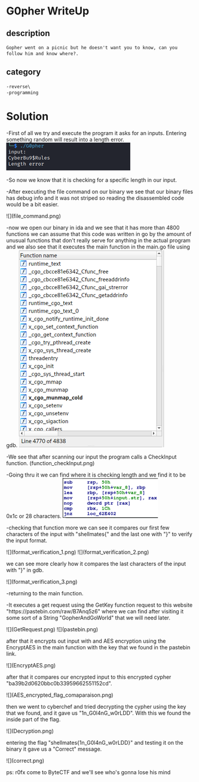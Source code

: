 # G0pher WriteUp

## description
    Gopher went on a picnic but he doesn't want you to know, can you follow him and know where?.

## category
    -reverse\
    -programming

# Solution
-First of all we try and execute the program 
it asks for an inputs. Entering something random will result into a length error.
![](First_execution.png)

<p>-So now we know that it is checking for a specific length in our input.</p>

</p>-After executing the file command on our binary we see that our binary files has debug info and it was not striped so reading the disassembled code would be a bit easier.</p>
![](file_command.png)

-now we open our binary in ida and we see that it has more than 4800 functions we can assume that this code was written in go by the amount of unusual functions that don't really serve for anything in the actual program and we also see that it executes the main function in the main.go file using gdb.
![](functions.png)

-We see that after scanning our input the program calls a CheckInput function.
(function_checkInput.png)

-Going thru it we can find where it is checking length and we find it to be 0x1c or 28 characters.
![](length_verification.png)


</p>-checking that function more we can see it compares our first few characters of the input with "shellmates{"
and the last one with "}" to verify the input format.</p>
![](format_verification_1.png)
![](format_verification_2.png)
</p>we can see more clearly how it compares the last characters of the input with "}" in gdb.</p>
![](format_verification_3.png)

</p>-returning to the main function.</p>

</p>-It executes a get request using the GetKey function request to this website "https://pastebin.com/raw/B7Anq5z6" where we can find after visiting it some sort of a String "GopherAndGoWorld" that we will need later.</p>
![](GetRequest.png)
![](pastebin.png)

</p>after that it encrypts out input with and AES encryption using the EncryptAES in the main function with the key that we found in the pastebin link.</p>
![](EncryptAES.png)

</p>after that it compares our encrypted input to this encrypted cypher "ba39b2d0620bbc0b33959662551152cd".</p>
![](AES_encrypted_flag_comaparaison.png)

</p>then we went to cyberchef and tried decrypting the cypher using the key that we found, and it gave us "1n_G0l4nG_w0rLDD". With this we found the inside part of the flag.</p>
![](Decryption.png)

</p>entering the flag "shellmates{1n_G0l4nG_w0rLDD}" and testing it on the binary it gave us a "Correct" message.</p>
![](correct.png)





ps: r0fx come to ByteCTF and we'll see who's gonna lose his mind